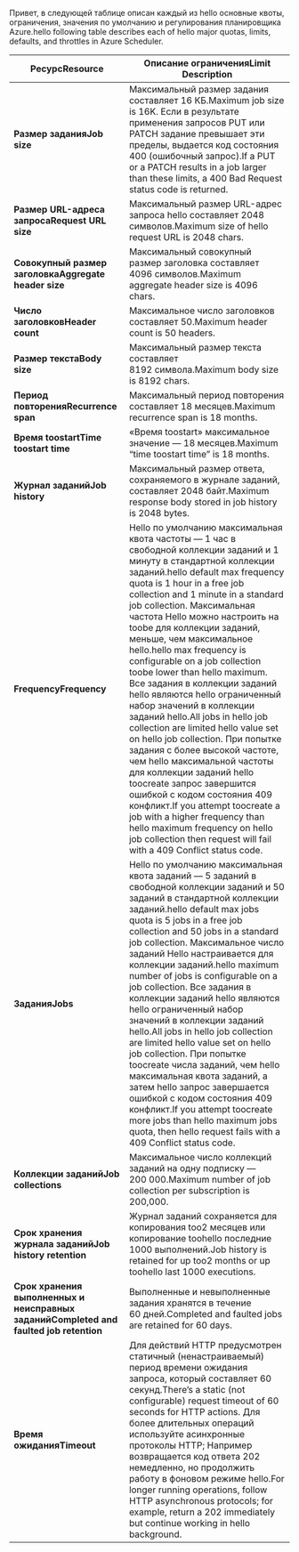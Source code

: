<span data-ttu-id="54152-101">Привет, в следующей таблице описан каждый из hello основные квоты, ограничения, значения по умолчанию и регулирования планировщика Azure.</span><span class="sxs-lookup"><span data-stu-id="54152-101">hello following table describes each of hello major quotas, limits, defaults, and throttles in Azure Scheduler.</span></span>

| <span data-ttu-id="54152-102">Ресурс</span><span class="sxs-lookup"><span data-stu-id="54152-102">Resource</span></span> | <span data-ttu-id="54152-103">Описание ограничения</span><span class="sxs-lookup"><span data-stu-id="54152-103">Limit Description</span></span> |
| --- | --- |
| <span data-ttu-id="54152-104">**Размер задания**</span><span class="sxs-lookup"><span data-stu-id="54152-104">**Job size**</span></span> |<span data-ttu-id="54152-105">Максимальный размер задания составляет 16 КБ.</span><span class="sxs-lookup"><span data-stu-id="54152-105">Maximum job size is 16K.</span></span> <span data-ttu-id="54152-106">Если в результате применения запросов PUT или PATCH задание превышает эти пределы, выдается код состояния 400 (ошибочный запрос).</span><span class="sxs-lookup"><span data-stu-id="54152-106">If a PUT or a PATCH results in a job larger than these limits, a 400 Bad Request status code is returned.</span></span> |
| <span data-ttu-id="54152-107">**Размер URL-адреса запроса**</span><span class="sxs-lookup"><span data-stu-id="54152-107">**Request URL size**</span></span> |<span data-ttu-id="54152-108">Максимальный размер URL-адрес запроса hello составляет 2048 символов.</span><span class="sxs-lookup"><span data-stu-id="54152-108">Maximum size of hello request URL is 2048 chars.</span></span> |
| <span data-ttu-id="54152-109">**Совокупный размер заголовка**</span><span class="sxs-lookup"><span data-stu-id="54152-109">**Aggregate header size**</span></span> |<span data-ttu-id="54152-110">Максимальный совокупный размер заголовка составляет 4096 символов.</span><span class="sxs-lookup"><span data-stu-id="54152-110">Maximum aggregate header size is 4096 chars.</span></span> |
| <span data-ttu-id="54152-111">**Число заголовков**</span><span class="sxs-lookup"><span data-stu-id="54152-111">**Header count**</span></span> |<span data-ttu-id="54152-112">Максимальное число заголовков составляет 50.</span><span class="sxs-lookup"><span data-stu-id="54152-112">Maximum header count is 50 headers.</span></span> |
| <span data-ttu-id="54152-113">**Размер текста**</span><span class="sxs-lookup"><span data-stu-id="54152-113">**Body size**</span></span> |<span data-ttu-id="54152-114">Максимальный размер текста составляет 8192 символа.</span><span class="sxs-lookup"><span data-stu-id="54152-114">Maximum body size is 8192 chars.</span></span> |
| <span data-ttu-id="54152-115">**Период повторения**</span><span class="sxs-lookup"><span data-stu-id="54152-115">**Recurrence span**</span></span> |<span data-ttu-id="54152-116">Максимальный период повторения составляет 18 месяцев.</span><span class="sxs-lookup"><span data-stu-id="54152-116">Maximum recurrence span is 18 months.</span></span> |
| <span data-ttu-id="54152-117">**Время toostart**</span><span class="sxs-lookup"><span data-stu-id="54152-117">**Time toostart time**</span></span> |<span data-ttu-id="54152-118">«Время toostart» максимальное значение — 18 месяцев.</span><span class="sxs-lookup"><span data-stu-id="54152-118">Maximum “time toostart time” is 18 months.</span></span> |
| <span data-ttu-id="54152-119">**Журнал заданий**</span><span class="sxs-lookup"><span data-stu-id="54152-119">**Job history**</span></span> |<span data-ttu-id="54152-120">Максимальный размер ответа, сохраняемого в журнале заданий, составляет 2048 байт.</span><span class="sxs-lookup"><span data-stu-id="54152-120">Maximum response body stored in job history is 2048 bytes.</span></span> |
| <span data-ttu-id="54152-121">**Frequency**</span><span class="sxs-lookup"><span data-stu-id="54152-121">**Frequency**</span></span> |<span data-ttu-id="54152-122">Hello по умолчанию максимальная квота частоты — 1 час в свободной коллекции заданий и 1 минуту в стандартной коллекции заданий.</span><span class="sxs-lookup"><span data-stu-id="54152-122">hello default max frequency quota is 1 hour in a free job collection and 1 minute in a standard job collection.</span></span> <span data-ttu-id="54152-123">Максимальная частота Hello можно настроить на toobe для коллекции заданий, меньше, чем максимальное hello.</span><span class="sxs-lookup"><span data-stu-id="54152-123">hello max frequency is configurable on a job collection toobe lower than hello maximum.</span></span> <span data-ttu-id="54152-124">Все задания в коллекции заданий hello являются hello ограниченный набор значений в коллекции заданий hello.</span><span class="sxs-lookup"><span data-stu-id="54152-124">All jobs in hello job collection are limited hello value set on hello job collection.</span></span> <span data-ttu-id="54152-125">При попытке задания с более высокой частоте, чем hello максимальной частоты для коллекции заданий hello toocreate запрос завершится ошибкой с кодом состояния 409 конфликт.</span><span class="sxs-lookup"><span data-stu-id="54152-125">If you attempt toocreate a job with a higher frequency than hello maximum frequency on hello job collection then request will fail with a 409 Conflict status code.</span></span> |
| <span data-ttu-id="54152-126">**Задания**</span><span class="sxs-lookup"><span data-stu-id="54152-126">**Jobs**</span></span> |<span data-ttu-id="54152-127">Hello по умолчанию максимальная квота заданий — 5 заданий в свободной коллекции заданий и 50 заданий в стандартной коллекции заданий.</span><span class="sxs-lookup"><span data-stu-id="54152-127">hello default max jobs quota is 5 jobs in a free job collection and 50 jobs in a standard job collection.</span></span> <span data-ttu-id="54152-128">Максимальное число заданий Hello настраивается для коллекции заданий.</span><span class="sxs-lookup"><span data-stu-id="54152-128">hello maximum number of jobs is configurable on a job collection.</span></span> <span data-ttu-id="54152-129">Все задания в коллекции заданий hello являются hello ограниченный набор значений в коллекции заданий hello.</span><span class="sxs-lookup"><span data-stu-id="54152-129">All jobs in hello job collection are limited hello value set on hello job collection.</span></span> <span data-ttu-id="54152-130">При попытке toocreate числа заданий, чем hello максимальная квота заданий, а затем hello запрос завершается ошибкой с кодом состояния 409 конфликт.</span><span class="sxs-lookup"><span data-stu-id="54152-130">If you attempt toocreate more jobs than hello maximum jobs quota, then hello request fails with a 409 Conflict status code.</span></span> |
| <span data-ttu-id="54152-131">**Коллекции заданий**</span><span class="sxs-lookup"><span data-stu-id="54152-131">**Job collections**</span></span> |<span data-ttu-id="54152-132">Максимальное число коллекций заданий на одну подписку — 200 000.</span><span class="sxs-lookup"><span data-stu-id="54152-132">Maximum number of job collection per subscription is 200,000.</span></span> |
| <span data-ttu-id="54152-133">**Срок хранения журнала заданий**</span><span class="sxs-lookup"><span data-stu-id="54152-133">**Job history retention**</span></span> |<span data-ttu-id="54152-134">Журнал заданий сохраняется для копирования too2 месяцев или копирование toohello последние 1000 выполнений.</span><span class="sxs-lookup"><span data-stu-id="54152-134">Job history is retained for up too2 months or up toohello last 1000 executions.</span></span> |
| <span data-ttu-id="54152-135">**Срок хранения выполненных и неисправных заданий**</span><span class="sxs-lookup"><span data-stu-id="54152-135">**Completed and faulted job retention**</span></span> |<span data-ttu-id="54152-136">Выполненные и невыполненные задания хранятся в течение 60 дней.</span><span class="sxs-lookup"><span data-stu-id="54152-136">Completed and faulted jobs are retained for 60 days.</span></span> |
| <span data-ttu-id="54152-137">**Время ожидания**</span><span class="sxs-lookup"><span data-stu-id="54152-137">**Timeout**</span></span> |<span data-ttu-id="54152-138">Для действий HTTP предусмотрен статичный (ненастраиваемый) период времени ожидания запроса, который составляет 60 секунд.</span><span class="sxs-lookup"><span data-stu-id="54152-138">There’s a static (not configurable) request timeout of 60 seconds for HTTP actions.</span></span> <span data-ttu-id="54152-139">Для более длительных операций используйте асинхронные протоколы HTTP; Например возвращается код ответа 202 немедленно, но продолжить работу в фоновом режиме hello.</span><span class="sxs-lookup"><span data-stu-id="54152-139">For longer running operations, follow HTTP asynchronous protocols; for example, return a 202 immediately but continue working in hello background.</span></span> |

